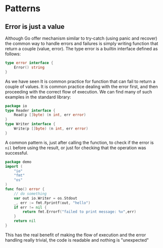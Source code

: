 # Patterns

## Error is just a value

Although Go offer mechanism similar to try-catch (using panic and recover) the common way to handle errors and failures is simply writing function that return a couple (value, error).
The type error is a builtin interface defined as follows:
```go
type error interface {
    Error() string
}
``` 
As we have seen It is common practice for function that can fail to return a couple of values. It is common practice dealing with the error first, and then proceeding with the correct flow of execution. We can find many of such examples in the standard library:
```go
package io
type Reader interface {
    Read(p []byte) (n int, err error)
}
type Writer interface {
    Write(p []byte) (n int, err error)
}
```

A common pattern is, just after calling the function, to check if the error is `nil` before using the result, or just for checking  that the operation was successful.
```go
package demo
import (
	"io"
    "fmt"
    "os"
)
func foo() error {
    // do something
    var out io.Writer = os.Stdout
    _, err := fmt.Fprintf(out, "hello")
    if err != nil {
        return fmt.Errorf("failed to print message: %v",err)
    }
    return nil
}
```

This has the real benefit of making the flow of execution and the error handling really trivial, the code is readable and nothing is "unexpected"

 